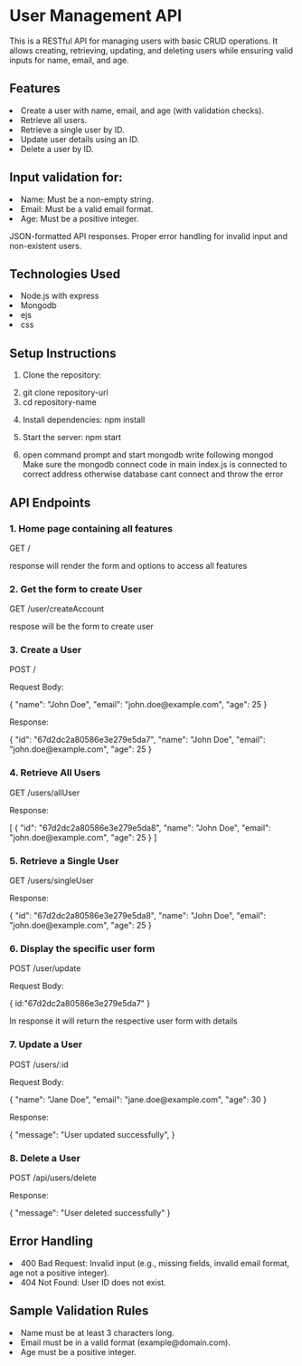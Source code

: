 <h1>User Management API</h1>
This is a RESTful API for managing users with basic CRUD operations. It allows creating, retrieving, updating, and deleting users while ensuring valid inputs for name, email, and age.

<h2>Features</h2>
<li>Create a user with name, email, and age (with validation checks).</li>
<li>Retrieve all users.</li>
<li>Retrieve a single user by ID.</li>
<li>Update user details using an ID.</li>
<li>Delete a user by ID.</li>

<h2>Input validation for:</h2>
<li>Name: Must be a non-empty string.</li>
<li>Email: Must be a valid email format.</li>
<li>Age: Must be a positive integer.</li>

JSON-formatted API responses.
Proper error handling for invalid input and non-existent users.

<h2>Technologies Used</h2>
<li>Node.js with express</li>
<li>Mongodb</li>
<li>ejs</li>
<li>css</li>

<h2>Setup Instructions</h2>

1. Clone the repository:
   <li>git clone repository-url</li>
   <li>cd repository-name</li>

2. Install dependencies:
   npm install

3. Start the server:
   npm start
4. open command prompt and start mongodb write following 
   mongod
  Make sure the mongodb connect code in main index.js is connected to correct address otherwise database cant connect and throw the error
  
<h2>API Endpoints</h2>
<h3>1.  Home page containing all features</h3>
GET /
<p>response will render the form and options to access all features</p>

<h3>2. Get the form to create User</h3>
GET /user/createAccount
<p>respose will be the form to create user</p>

<h3>3. Create a User</h3>
POST /
<p>Request Body:</p>
<p>{
  "name": "John Doe",
  "email": "john.doe@example.com",
  "age": 25
}
</p>

<p>Response:</p>

<p>{
  "id": "67d2dc2a80586e3e279e5da7",
  "name": "John Doe",
  "email": "john.doe@example.com",
  "age": 25
}</p>

<h3>4. Retrieve All Users</h3>
GET /users/allUser

<p>Response:</p>
<p>[
  {
    "id": "67d2dc2a80586e3e279e5da8",
    "name": "John Doe",
    "email": "john.doe@example.com",
    "age": 25
  }
]</p>

<h3>5. Retrieve a Single User</h3>
GET /users/singleUser

<p>Response:</p>

<p>{
  "id": "67d2dc2a80586e3e279e5da8",
  "name": "John Doe",
  "email": "john.doe@example.com",
  "age": 25
}</p>

<h3>6. Display the specific user form</h3>
POST /user/update
<p>Request Body:</p>
<p>{
    id:"67d2dc2a80586e3e279e5da7"
}</p>
<p>In response it will return the respective user form with details</p>

<h3>7. Update a User</h3>
POST /users/:id

<p>Request Body:</p>

<p>{
  "name": "Jane Doe",
  "email": "jane.doe@example.com",
  "age": 30
}</p>

<p>Response:</p>

<p>{
  "message": "User updated successfully",
}</p>

<h3>8. Delete a User</h3>
POST /api/users/delete
<p>Response:</p>

<p>{
  "message": "User deleted successfully"
}</p>


<h2>Error Handling</h2>
<li>400 Bad Request: Invalid input (e.g., missing fields, invalid email format, age not a positive integer).</li>
<li>404 Not Found: User ID does not exist.</li>

<h2>Sample Validation Rules</h2>
<li>Name must be at least 3 characters long.</li>
<li>Email must be in a valid format (example@domain.com).</li>
<li>Age must be a positive integer.</li>